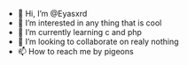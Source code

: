 - 👋 Hi, I’m @Eyasxrd
- 👀 I’m interested in any thing that is cool
- 🌱 I’m currently learning c and php
- 💞️ I’m looking to collaborate on realy nothing
- 📫 How to reach me by pigeons

<!---
Eyasxrd/Eyasxrd is a ✨ special ✨ repository because its `README.md` (this file) appears on your GitHub profile.
You can click the Preview link to take a look at your changes.
--->
